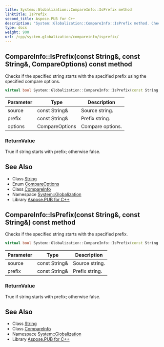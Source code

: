 ```yaml
---
title: System::Globalization::CompareInfo::IsPrefix method
linktitle: IsPrefix
second_title: Aspose.PUB for C++
description: 'System::Globalization::CompareInfo::IsPrefix method. Checks if the specified string starts with the specified prefix using the specified compare options in C++.'
type: docs
weight: 900
url: /cpp/system.globalization/compareinfo/isprefix/
---
```

## CompareInfo::IsPrefix(const String\&, const String\&, CompareOptions) const method


Checks if the specified string starts with the specified prefix using the specified compare options.

```cpp
virtual bool System::Globalization::CompareInfo::IsPrefix(const String &source, const String &prefix, CompareOptions options) const
```


| Parameter | Type | Description |
| --- | --- | --- |
| source | const String\& | Source string. |
| prefix | const String\& | Prefix string. |
| options | CompareOptions | Compare options. |

### ReturnValue

True if string starts with prefix; otherwise false.

## See Also

* Class [String](../../../system/string/)
* Enum [CompareOptions](../../compareoptions/)
* Class [CompareInfo](../)
* Namespace [System::Globalization](../../)
* Library [Aspose.PUB for C++](../../../)
## CompareInfo::IsPrefix(const String\&, const String\&) const method


Checks if the specified string starts with the specified prefix.

```cpp
virtual bool System::Globalization::CompareInfo::IsPrefix(const String &source, const String &prefix) const
```


| Parameter | Type | Description |
| --- | --- | --- |
| source | const String\& | Source string. |
| prefix | const String\& | Prefix string. |

### ReturnValue

True if string starts with prefix; otherwise false.

## See Also

* Class [String](../../../system/string/)
* Class [CompareInfo](../)
* Namespace [System::Globalization](../../)
* Library [Aspose.PUB for C++](../../../)

